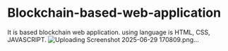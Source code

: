 # Blockchain-based-web-application
It is based blockchain web application. using language is HTML, CSS, JAVASCRIPT.
![Uploading Screenshot 2025-06-29 170809.png…]()
